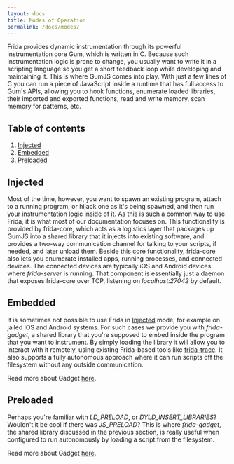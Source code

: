 ```yaml
---
layout: docs
title: Modes of Operation
permalink: /docs/modes/
---
```


Frida provides dynamic instrumentation through its powerful instrumentation core
Gum, which is written in C. Because such instrumentation logic is prone to
change, you usually want to write it in a scripting language so you get a short
feedback loop while developing and maintaining it. This is where GumJS comes
into play. With just a few lines of C you can run a piece of JavaScript inside a
runtime that has full access to Gum's APIs, allowing you to hook functions,
enumerate loaded libraries, their imported and exported functions, read and
write memory, scan memory for patterns, etc.

## Table of contents
  1. [Injected](#injected)
  1. [Embedded](#embedded)
  1. [Preloaded](#preloaded)

## Injected

Most of the time, however, you want to spawn an existing program, attach to a
running program, or hijack one as it's being spawned, and then run your
instrumentation logic inside of it. As this is such a common way to use Frida,
it is what most of our documentation focuses on. This functionality is provided
by frida-core, which acts as a logistics layer that packages up GumJS into a
shared library that it injects into existing software, and provides a two-way
communication channel for talking to your scripts, if needed, and later unload
them. Beside this core functionality, frida-core also lets you enumerate
installed apps, running processes, and connected devices. The connected devices
are typically iOS and Android devices where *frida-server* is running. That
component is essentially just a daemon that exposes frida-core over TCP,
listening on *localhost:27042* by default.

## Embedded

It is sometimes not possible to use Frida in [Injected](#injected) mode, for
example on jailed iOS and Android systems. For such cases we provide you with
*frida-gadget*, a shared library that you're supposed to embed inside the
program that you want to instrument. By simply loading the library it will allow
you to interact with it remotely, using existing Frida-based tools like
[frida-trace][]. It also supports a fully autonomous approach where it can run
scripts off the filesystem without any outside communication.

Read more about Gadget [here](/docs/gadget/).

## Preloaded

Perhaps you're familiar with *LD_PRELOAD*, or *DYLD_INSERT_LIBRARIES*? Wouldn't
it be cool if there was *JS_PRELOAD*? This is where *frida-gadget*, the shared
library discussed in the previous section, is really useful when configured to
run autonomously by loading a script from the filesystem.

Read more about Gadget [here](/docs/gadget/).


[frida-trace]: /docs/frida-trace/
